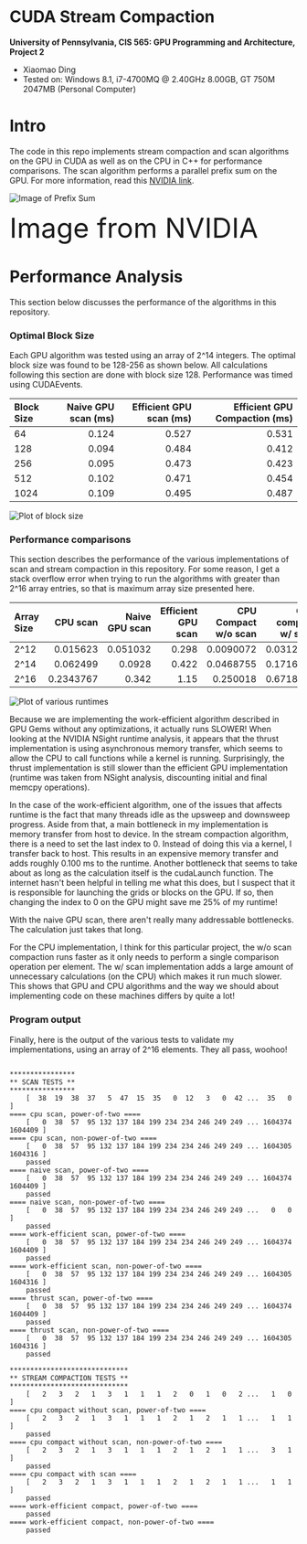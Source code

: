 CUDA Stream Compaction
======================

**University of Pennsylvania, CIS 565: GPU Programming and Architecture, Project 2**

* Xiaomao Ding
* Tested on: Windows 8.1, i7-4700MQ @ 2.40GHz 8.00GB, GT 750M 2047MB (Personal Computer)

# Intro
The code in this repo implements stream compaction and scan algorithms on the GPU in CUDA as well as on the CPU in C++ for performance comparisons. The scan algorithm performs a parallel prefix sum on the GPU. For more information, read this [NVIDIA link](http://http.developer.nvidia.com/GPUGems3/gpugems3_ch39.html).

![Image of Prefix Sum](http://http.developer.nvidia.com/GPUGems3/elementLinks/39fig02.jpg)

<font size="8"> Image from NVIDIA </font>

# Performance Analysis
This section below discusses the performance of the algorithms in this repository.

### Optimal Block Size
Each GPU algorithm was tested using an array of 2^14 integers. The optimal block size was found to be 128-256 as shown below. All calculations following this section are done with block size 128. Performance was timed using CUDAEvents.

| Block Size    | Naive GPU scan (ms)  | Efficient GPU scan (ms)  | Efficient GPU Compaction (ms)|
| :------------- |-------------:| -----:|-----:|
| 64    | 0.124     | 0.527 |0.531 |
| 128   | 0.094     | 0.484 |0.412 |
| 256   | 0.095     | 0.473 |0.423 |
| 512   | 0.102     | 0.471 |0.454 |
| 1024  | 0.109     | 0.495 |0.487 |

![Plot of block size](https://github.com/xnieamo/Project2-Stream-Compaction/blob/master/images/blockSizePlot.png)

### Performance comparisons
This section describes the performance of the various implementations of scan and stream compaction in this repository. For some reason, I get a stack overflow error when trying to run the algorithms with greater than 2^16 array entries, so that is maximum array size presented here.

| Array Size     | CPU scan  | Naive GPU scan | Efficient GPU scan  | CPU Compact w/o scan | CPU compact w/ scan | Efficient GPU compact | Thrust |
|:------|-----------:|----------------:|---------------------:|----------------------:|---------------------:|-----------------------:|--------:|
| 2^12 | 0.015623  | 0.051032       | 0.298               | 0.0090072            | 0.0312529           | 0.263                 | 0.352  |
| 2^14 | 0.062499  | 0.0928         | 0.422               | 0.0468755            | 0.1716863           | 0.425                 | 0.502  |
| 2^16 | 0.2343767 | 0.342          | 1.15                | 0.250018             | 0.6718685           | 1.127                 | 1.325  |

![Plot of various runtimes](https://github.com/xnieamo/Project2-Stream-Compaction/blob/master/images/performanceChart.png)

Because we are implementing the work-efficient algorithm described in GPU Gems without any optimizations, it actually runs SLOWER! When looking at the NVIDIA NSight runtime analysis, it appears that the thrust implementation is using asynchronous memory transfer, which seems to allow the CPU to call functions while a kernel is running. Surprisingly, the thrust implementation is still slower than the efficient GPU implementation (runtime was taken from NSight analysis, discounting initial and final memcpy operations).

In the case of the work-efficient algorithm, one of the issues that affects runtime is the fact that many threads idle as the upsweep and downsweep progress. Aside from that, a main bottleneck in my implementation is memory transfer from host to device. In the stream compaction algorithm, there is a need to set the last index to 0. Instead of doing this via a kernel, I transfer back to host. This results in an expensive memory transfer and adds roughly 0.100 ms to the runtime. Another bottleneck that seems to take about as long as the calculation itself is the cudaLaunch function. The internet hasn't been helpful in telling me what this does, but I suspect that it is responsible for launching the grids or blocks on the GPU. If so, then changing the index to 0 on the GPU might save me 25% of my runtime!

With the naive GPU scan, there aren't really many addressable bottlenecks. The calculation just takes that long.

For the CPU implementation, I think for this particular project, the w/o scan compaction runs faster as it only needs to perform a single comparison operation per element. The w/ scan implementation adds a large amount of unnecessary calculations (on the CPU) which makes it run much slower. This shows that GPU and CPU algorithms and the way we should about implementing code on these machines differs by quite a lot!

### Program output
Finally, here is the output of the various tests to validate my implementations, using an array of 2^16 elements. They all pass, woohoo!

```

****************
** SCAN TESTS **
****************
    [  38  19  38  37   5  47  15  35   0  12   3   0  42 ...  35   0 ]
==== cpu scan, power-of-two ====
    [   0  38  57  95 132 137 184 199 234 234 246 249 249 ... 1604374 1604409 ]
==== cpu scan, non-power-of-two ====
    [   0  38  57  95 132 137 184 199 234 234 246 249 249 ... 1604305 1604316 ]
    passed
==== naive scan, power-of-two ====
    [   0  38  57  95 132 137 184 199 234 234 246 249 249 ... 1604374 1604409 ]
    passed
==== naive scan, non-power-of-two ====
    [   0  38  57  95 132 137 184 199 234 234 246 249 249 ...   0   0 ]
    passed
==== work-efficient scan, power-of-two ====
    [   0  38  57  95 132 137 184 199 234 234 246 249 249 ... 1604374 1604409 ]
    passed
==== work-efficient scan, non-power-of-two ====
    [   0  38  57  95 132 137 184 199 234 234 246 249 249 ... 1604305 1604316 ]
    passed
==== thrust scan, power-of-two ====
    [   0  38  57  95 132 137 184 199 234 234 246 249 249 ... 1604374 1604409 ]
    passed
==== thrust scan, non-power-of-two ====
    [   0  38  57  95 132 137 184 199 234 234 246 249 249 ... 1604305 1604316 ]
    passed

*****************************
** STREAM COMPACTION TESTS **
*****************************
    [   2   3   2   1   3   1   1   1   2   0   1   0   2 ...   1   0 ]
==== cpu compact without scan, power-of-two ====
    [   2   3   2   1   3   1   1   1   2   1   2   1   1 ...   1   1 ]
    passed
==== cpu compact without scan, non-power-of-two ====
    [   2   3   2   1   3   1   1   1   2   1   2   1   1 ...   3   1 ]
    passed
==== cpu compact with scan ====
    [   2   3   2   1   3   1   1   1   2   1   2   1   1 ...   1   1 ]
    passed
==== work-efficient compact, power-of-two ====
    passed
==== work-efficient compact, non-power-of-two ====
    passed
```
